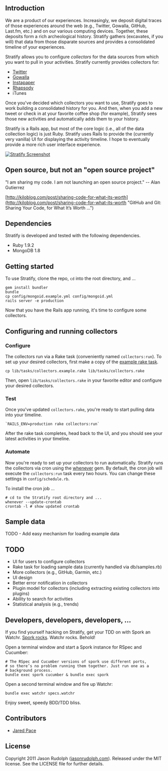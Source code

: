 ## Introduction

We are a product of our experiences. Increasingly, we deposit digital traces
of those experiences around the web (e.g., Twitter, Gowalla, GitHub, Last.fm,
etc.) and on our various computing devices. Together, these deposits form a
rich archeological history. Stratify gathers (excavates, if you will) that
data from those disparate sources and provides a consolidated timeline of
your experiences.

Stratify allows you to configure *collectors* for the data sources from which
you want to pull in your activities.  Stratify currently provides collectors
for:

* [Twitter](http://twitter.com)
* [Gowalla](http://gowalla.com)
* [Instapaper](http://instapaper.com)
* [Rhapsody](http://rhapsody.com)
* iTunes

Once you've decided which collectors you want to use, Stratify goes to work
building a consolidated history for you. And then, when you add a new tweet
or check in at your favorite coffee shop (for example), Stratify sees those
new activities and automatically adds them to your history.

Stratify is a Rails app, but most of the core logic (i.e., all of the data
collection logic) is just Ruby. Stratify uses Rails to provide the (currently
very vanilla) UI for displaying the activity timeline. I hope to eventually
provide a more rich user interface experience.

[![Stratify Screenshot](https://img.skitch.com/20110417-fkjd9gse8ubsjbnc51ganks1y3.medium.jpg)](https://skitch.com/jasonrudolph/r4155/stratify "Stratify Screenshot")


## Open source, but not an "open source project"

"I am sharing my code. I am not launching an open source project." -- Alan Gutierrez

[http://kiloblog.com/post/sharing-code-for-what-its-worth](http://kiloblog.com/post/sharing-code-for-what-its-worth "GitHub and Git: Sharing Your Code, for What It&#8217;s Worth ...")


## Dependencies

Stratify is developed and tested with the following dependencies.

* Ruby 1.9.2
* MongoDB 1.8


## Getting started

To use Stratify, clone the repo, `cd` into the root directory, and ...

    gem install bundler
    bundle
    cp config/mongoid.example.yml config/mongoid.yml
    rails server -e production

Now that you have the Rails app running, it's time to configure some collectors.


## Configuring and running collectors

### Configure

The collectors run via a Rake task (conveniently named `collectors:run`).  To set up your desired collectors, first make a copy of the [example rake task](https://github.com/jasonrudolph/stratify/blob/master/lib/tasks/collectors.example.rake).

    cp lib/tasks/collectors.example.rake lib/tasks/collectors.rake

Then, open `lib/tasks/collectors.rake` in your favorite editor and configure your desired collectors.

### Test

Once you've updated `collectors.rake`, you're ready to start pulling data into your timeline.

    `RAILS_ENV=production rake collectors:run`

After the rake task completes, head back to the UI, and you should see your latest activities in your timeline.

### Automate

Now you're ready to set up your collectors to run automatically.  Stratify runs the collectors via cron using the [whenever](http://github.com/javan/whenever) gem.  By default, the cron job will execute the `collectors:run` task every two hours.  You can change these settings in `config/schedule.rb`.

To install the cron job ...

    # cd to the Stratify root directory and ...
    whenever --update-crontab
    crontab -l # show updated crontab


## Sample data

TODO - Add easy mechanism for loading example data


## TODO

* UI for users to configure collectors
* Rake task for loading sample data (currently handled via db/samples.rb)
* More collectors (e.g., GitHub, Garmin, etc.)
* UI design
* Better error notification in collectors
* Plugin model for collectors (including extracting existing collectors into plugins)
* Ability to search for activities
* Statistical analysis (e.g., trends)


## Developers, developers, developers, ...

If you find yourself hacking on Stratify, get your TDD on with Spork an Watchr.  [Spork rocks](http://chrismdp.github.com/2010/11/getting-spork-working-now-on-rails-3-rspec-2-and-cucumber/).  Watchr rocks.  Behold!

Open a terminal window and start a Spork instance for RSpec and Cucumber:

    # The RSpec and Cucumber versions of spork use different ports, 
    # so there’s no problem running them together. Just run one as a
    # background process.
    bundle exec spork cucumber & bundle exec spork

Open a second terminal window and fire up Watchr:

    bundle exec watchr specs.watchr
    
Enjoy sweet, speedy BDD/TDD bliss.

## Contributors

* [Jared Pace](http://github.com/jdpace)

## License

Copyright 2011 Jason Rudolph ([jasonrudolph.com](http://jasonrudolph.com)). Released under the MIT license. See the LICENSE file for further details.
